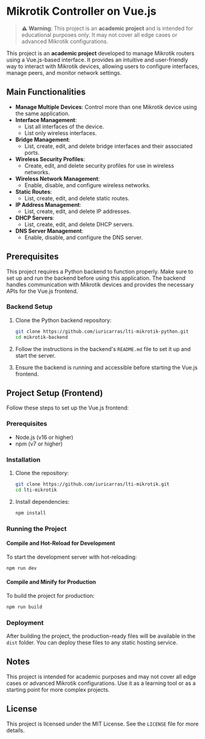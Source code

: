# Mikrotik Controller on Vue.js

> ⚠️ **Warning**: This project is an **academic project** and is intended for educational purposes only. It may not cover all edge cases or advanced Mikrotik configurations.

This project is an **academic project** developed to manage Mikrotik routers using a Vue.js-based interface. It provides an intuitive and user-friendly way to interact with Mikrotik devices, allowing users to configure interfaces, manage peers, and monitor network settings.

## Main Functionalities

- **Manage Multiple Devices**: Control more than one Mikrotik device using the same application.
- **Interface Management**:
  - List all interfaces of the device.
  - List only wireless interfaces.
- **Bridge Management**:
  - List, create, edit, and delete bridge interfaces and their associated ports.
- **Wireless Security Profiles**:
  - Create, edit, and delete security profiles for use in wireless networks.
- **Wireless Network Management**:
  - Enable, disable, and configure wireless networks.
- **Static Routes**:
  - List, create, edit, and delete static routes.
- **IP Address Management**:
  - List, create, edit, and delete IP addresses.
- **DHCP Servers**:
  - List, create, edit, and delete DHCP servers.
- **DNS Server Management**:
  - Enable, disable, and configure the DNS server.

## Prerequisites

This project requires a Python backend to function properly. Make sure to set up and run the backend before using this application. The backend handles communication with Mikrotik devices and provides the necessary APIs for the Vue.js frontend.

### Backend Setup

1. Clone the Python backend repository:
   ```sh
   git clone https://github.com/iuricarras/lti-mikrotik-python.git
   cd mikrotik-backend
   ```

2. Follow the instructions in the backend's `README.md` file to set it up and start the server.

3. Ensure the backend is running and accessible before starting the Vue.js frontend.


## Project Setup (Frontend)

Follow these steps to set up the Vue.js frontend:

### Prerequisites

- Node.js (v16 or higher)
- npm (v7 or higher)

### Installation

1. Clone the repository:
   ```sh
   git clone https://github.com/iuricarras/lti-mikrotik.git
   cd lti-mikrotik
   ```

2. Install dependencies:
   ```sh
   npm install
   ```

### Running the Project

#### Compile and Hot-Reload for Development
To start the development server with hot-reloading:
```sh
npm run dev
```

#### Compile and Minify for Production
To build the project for production:
```sh
npm run build
```

### Deployment
After building the project, the production-ready files will be available in the `dist` folder. You can deploy these files to any static hosting service.

## Notes

This project is intended for academic purposes and may not cover all edge cases or advanced Mikrotik configurations. Use it as a learning tool or as a starting point for more complex projects.

## License

This project is licensed under the MIT License. See the `LICENSE` file for more details.
